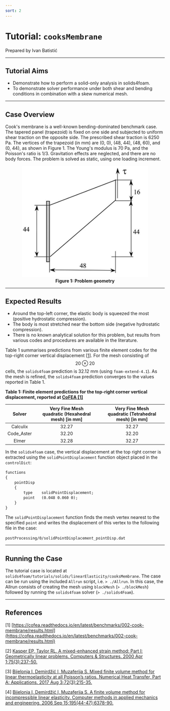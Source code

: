```yaml
---
sort: 2
---
```


# Tutorial: `cooksMembrane`

Prepared by Ivan Batistić

---

## Tutorial Aims

- Demonstrate how to perform a solid-only analysis in solids4foam.
- To demonstrate solver performance under both shear and bending conditions in combination with a skew numerical mesh.

---

## Case Overview

Cook's membrane is a well-known bending-dominated benchmark case. The tapered panel (trapezoid) is fixed on one side and subjected to uniform shear traction on the opposite side. The prescribed shear traction is 6250 Pa. The vertices of the trapezoid (in mm) are (0, 0), (48, 44), (48, 60), and (0, 44), as shown in Figure 1. The Young's modulus is 70 Pa, and the Poisson's ratio is 1/3. Gravitation effects are neglected, and there are no body forces. The problem is solved as static, using one loading increment.

<div style="text-align: center;">
  <img src="./images/membrane_geometry.PNG" alt="Image" width="400">
    <figcaption>
     <strong>Figure 1: Problem geometry</strong>
    </figcaption>
</div>

---

## Expected Results

* Around the top-left corner, the elastic body is squeezed the most (positive hydrostatic compression).
* The body is most stretched near the bottom side (negative hydrostatic compression).
* There is no known analytical solution for this problem, but results from various codes and procedures are available in the literature.

Table 1 summarises predictions from various finite element codes for the top-right corner vertical displacement [[1](https://cofea.readthedocs.io/en/latest/benchmarks/002-cook-membrane/results.html)]. For the mesh consisting of $$20 \otimes 20$$ cells, the `solids4foam` prediction is 32.12 mm (using `foam-extend-4.1`). As the mesh is refined, the `solids4foam` prediction converges to the values reported in Table 1.

**Table 1: Finite element predictions for the top-right corner vertical displacement, reported at [CoFEA [1]](https://cofea.readthedocs.io/en/latest/benchmarks/002-cook-membrane/results.html)**

|   Solver   | Very Fine Mesh <br>  quadratic (Hexahedral mesh) [in mm] | Very Fine Mesh <br>  quadratic (Tetrahedral mesh) [in mm] |
| :--------: | :------------------------------------------------------: | :-------------------------------------------------------: |
|  Calculix  |                          32.27                           |                           32.27                           |
| Code_Aster |                          32.20                           |                           32.20                           |
|   Elmer    |                          32.28                           |                           32.27                           |

In the `solids4foam` case, the vertical displacement at the top right corner is extracted using the `solidPointDisplacement` function object placed in the `controlDict`:

```
functions
{
    pointDisp
    {
        type    solidPointDisplacement;
        point   (0.048 0.060 0);
    }
}

```
The `solidPointDisplacement` function finds the mesh vertex nearest to the specified `point` and writes the displacement of this vertex to the following file in the case:  

`postProcessing/0/solidPointDisplacement_pointDisp.dat`

---

## Running the Case
The tutorial case is located at `solids4foam/tutorials/solids/linearElasticity/cooksMembrane`. The case can be run using the included `Allrun` script, i.e. `> ./Allrun`.  In this case, the Allrun consists of creating the mesh using `blockMesh` (`> ./blockMesh`) followed by running the `solids4foam` solver (`> ./solids4Foam`).

---

## References 

[1] [https://cofea.readthedocs.io/en/latest/benchmarks/002-cook-membrane/results.html](https://cofea.readthedocs.io/en/latest/benchmarks/002-cook-membrane/results.html)

[2] [Kasper EP, Taylor RL. A mixed-enhanced strain method: 
Part I: Geometrically linear problems. Computers & Structures. 2000 Apr 1;75(3):237-50.](https://www.sciencedirect.com/science/article/abs/pii/S0045794999001340)

[3] [Bijelonja I, Demirdžić I, Muzaferija S. Mixed finite volume method for linear thermoelasticity at all Poisson’s ratios. Numerical Heat Transfer, 
Part A: Applications. 2017 Aug 3;72(3):215-35.](https://www.tandfonline.com/doi/abs/10.1080/10407782.2017.1372665?journalCode=unht20)

[4] [Bijelonja I, Demirdžić I, Muzaferija S. A finite volume method for incompressible linear elasticity. Computer methods in applied mechanics and engineering. 2006 Sep 15;195(44-47):6378-90.](https://www.sciencedirect.com/science/article/abs/pii/S0045782506000387)

